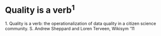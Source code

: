 # Quality is a verb<sup>1</sup>

<p class="footnote">
1. Quality is a verb: the operationalization of data quality in a citizen science community.  
S. Andrew Sheppard and Loren Terveen, Wikisym '11
</p>
